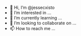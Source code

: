 - 👋 Hi, I’m @jessecxisto
- 👀 I’m interested in ...
- 🌱 I’m currently learning ...
- 💞️ I’m looking to collaborate on ...
- 📫 How to reach me ...

<!---
jessecxisto/jessecxisto is a ✨ special ✨ repository because its `README.md` (this file) appears on your GitHub profile.
You can click the Preview link to take a look at your changes.
--->
